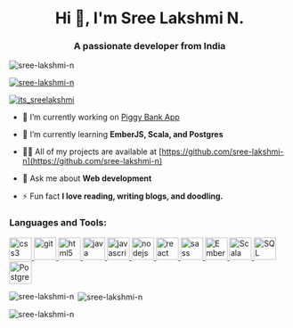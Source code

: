 <h1 align="center">Hi 👋, I'm Sree Lakshmi N.</h1>
<h3 align="center">A passionate developer from India</h3>

<p align="left"> <img src="https://komarev.com/ghpvc/?username=sree-lakshmi-n&label=Profile%20views&color=0e75b6&style=flat" alt="sree-lakshmi-n" /> </p>

<p align="left"> <a href="https://github.com/ryo-ma/github-profile-trophy"><img src="https://github-profile-trophy.vercel.app/?username=sree-lakshmi-n" alt="sree-lakshmi-n" /></a> </p>

<p align="left"> <a href="https://twitter.com/its_sreelakshmi" target="blank"><img src="https://img.shields.io/twitter/follow/its_sreelakshmi?logo=twitter&style=for-the-badge" alt="its_sreelakshmi" /></a> </p>

- 🔭 I’m currently working on [Piggy Bank App](https://github.com/sree-lakshmi-n/piggy-bank-app.git)

- 🌱 I’m currently learning **EmberJS, Scala, and Postgres**

- 👨‍💻 All of my projects are available at [https://github.com/sree-lakshmi-n](https://github.com/sree-lakshmi-n)

- 💬 Ask me about **Web development**

- ⚡ Fun fact **I love reading, writing blogs, and doodling.**


<h3 align="left">Languages and Tools:</h3>
<p align="left"><a href="https://www.w3schools.com/css/" target="_blank" rel="noreferrer"> <img src="https://cdn-icons-png.flaticon.com/512/5968/5968242.png" alt="css3" width="40" height="40"/> </a> <a href="https://git-scm.com/" target="_blank" rel="noreferrer"> <img src="https://www.vectorlogo.zone/logos/git-scm/git-scm-icon.svg" alt="git" width="40" height="40"/> </a> <a href="https://www.w3.org/html/" target="_blank" rel="noreferrer"> <img src="https://cdn-icons-png.flaticon.com/512/732/732212.png" alt="html5" width="40" height="40"/> </a> <a href="https://www.java.com" target="_blank" rel="noreferrer"> <img src="https://cdn-icons-png.flaticon.com/512/226/226777.png" alt="java" width="40" height="40"/> </a> <a href="https://developer.mozilla.org/en-US/docs/Web/JavaScript" target="_blank" rel="noreferrer"> <img src="https://cdn-icons-png.flaticon.com/512/5968/5968292.png" alt="javascript" width="40" height="40"/> </a>  <a href="https://nodejs.org" target="_blank" rel="noreferrer"> <img src="https://cdn.iconscout.com/icon/free/png-256/node-js-1174925.png" alt="nodejs" width="40" height="40"/> </a> <a href="https://reactjs.org/" target="_blank" rel="noreferrer"> <img src="https://upload.wikimedia.org/wikipedia/commons/thumb/a/a7/React-icon.svg/2300px-React-icon.svg.png" alt="react" width="40" height="40"/> </a> <a href="https://sass-lang.com" target="_blank" rel="noreferrer"> <img src="https://cdn3.iconfinder.com/data/icons/logos-and-brands-adobe/512/288_Sass-512.png" alt="sass" width="40" height="40"/> </a><a href="https://emberjs.com/" target="_blank" rel="noreferrer"> <img src="https://emberjs.com/images/brand/ember-tomster-lockup-4c.svg" alt="Ember JS logo" width="40" height="40"/> </a><a href="https://docs.scala-lang.org/getting-started/index.html" target="_blank" rel="noreferrer"> <img src="https://cdn-icons-png.flaticon.com/512/6132/6132220.png" alt="Scala logo" width="40" height="40"/> </a><a href="https://www.mysql.com/" target="_blank" rel="noreferrer"> <img src="https://cdn-icons-png.flaticon.com/512/5968/5968313.png" alt="SQL logo" width="40" height="40"/> </a><a href="https://www.postgresql.org/" target="_blank" rel="noreferrer"> <img src="https://cdn-icons-png.flaticon.com/512/5968/5968342.png" alt="Postgresql logo" width="40" height="40"/> </a> </p>

<p><img align="left" src="https://github-readme-stats.vercel.app/api/top-langs?username=sree-lakshmi-n&show_icons=true&locale=en&layout=compact" alt="sree-lakshmi-n" /></p>

<p>&nbsp;<img align="center" src="https://github-readme-stats.vercel.app/api?username=sree-lakshmi-n&show_icons=true&locale=en" alt="sree-lakshmi-n" /></p>

<p><img align="center" src="https://github-readme-streak-stats.herokuapp.com/?user=sree-lakshmi-n&" alt="sree-lakshmi-n" /></p>
